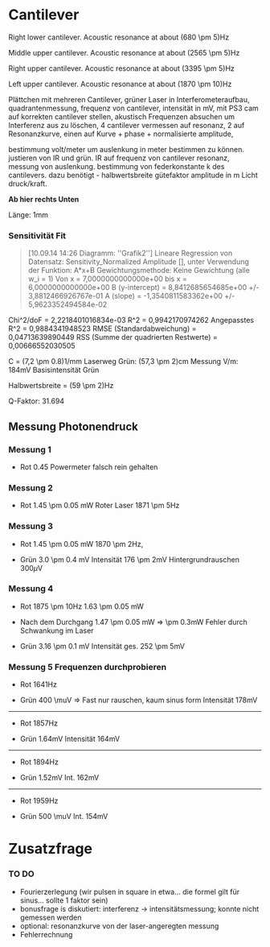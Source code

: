 # Cantilever #


Right lower cantilever. Acoustic resonance at about (680 \pm 5)Hz

Middle upper cantilever. Acoustic resonance at about (2565 \pm 5)Hz

Right upper cantilever. Acoustic resonance at about (3395 \pm 5)Hz

Left upper cantilever. Acoustic resonance at about (1870 \pm 10)Hz


Plättchen mit mehreren Cantilever, grüner Laser in Interferometeraufbau, quadrantenmessung, frequenz von cantilever, intensität in mV, mit PS3 cam auf korrekten cantilever stellen, akustisch Frequenzen absuchen um Interferenz aus zu löschen, 4 cantilever vermessen auf resonanz, 2 auf Resonanzkurve, einen auf Kurve + phase + normalisierte amplitude, 

bestimmung volt/meter um auslenkung in meter bestimmen zu können. justieren von IR und grün. IR auf frequenz von cantilever resonanz, messung von auslenkung. bestimmung von federkonstante k des cantilevers. dazu benötigt - halbwertsbreite gütefaktor amplitude in m Licht druck/kraft. 

__Ab hier rechts Unten__

Länge: 1mm

### Sensitivität Fit ###
> [10.09.14 14:26	Diagramm: ''Grafik2'']
Lineare Regression von Datensatz: Sensitivity_Normalized Amplitude [], unter Verwendung der Funktion: A*x+B
Gewichtungsmethode: Keine Gewichtung (alle w_i = 1)
Von x = 7,0000000000000e+00 bis x = 6,0000000000000e+00
B (y-intercept) = 8,8412685654685e+00 +/- 3,8812466926767e-01
A (slope) = -1,3540811583362e+00 +/- 5,9623352494584e-02
> 
Chi^2/doF = 2,2218401016834e-03
R^2 = 0,9942170974262
Angepasstes R^2 = 0,9884341948523
RMSE (Standardabweichung) = 0,04713639890449
RSS (Summe der quadrierten Restwerte) = 0,00666552030505


C = (7,2 \pm 0.8)1/mm
Laserweg Grün: (57,3 \pm 2)cm
Messung V/m: 184mV Basisintensität Grün

Halbwertsbreite = (59 \pm 2)Hz 

Q-Faktor: 31.694

## Messung Photonendruck ##

### Messung 1 ###

+ Rot
0.45 Powermeter falsch rein gehalten 

### Messung 2 ###

+ Rot
1.45 \pm 0.05 mW Roter Laser 
1871 \pm 5Hz

### Messung 3 ###


+ Rot
1.45 \pm 0.05 mW 
1870 \pm 2Hz, 

+ Grün
3.0 \pm 0.4 mV
Intensität 176 \pm 2mV
Hintergrundrauschen 300$\mu$V

### Messung 4 ###

+ Rot
1875 \pm 10Hz
1.63 \pm 0.05 mW 

+ Nach dem Durchgang
1.47 \pm 0.05 mW
=> \pm 0.3mW Fehler durch Schwankung im Laser

+ Grün
3.16 \pm 0.1 mV 
Intensität ges. 252 \pm 5mV


### Messung 5 Frequenzen durchprobieren ###

+ Rot
1641Hz

+ Grün
400 \muV => Fast nur rauschen, kaum sinus form
Intensität 178mV

---

+ Rot
1857Hz

+ Grün
1.64mV
Intensität 164mV

---

+ Rot
1894Hz

+ Grün
1.52mV
Int. 162mV

---

+ Rot 
1959Hz

+ Grün
500 \muV
Int. 154mV


# Zusatzfrage #


### TO DO ###
- Fourierzerlegung (wir pulsen in square in etwa... die formel gilt für sinus... sollte 1 faktor sein)
- bonusfrage is diskutiert: interferenz -> intensitätsmessung; konnte nicht gemessen werden
- optional: resonanzkurve von der laser-angeregten messung
- Fehlerrechnung
